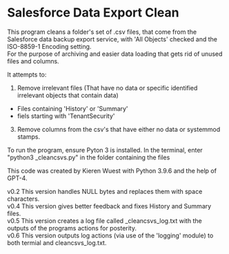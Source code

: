 # Salesforce Data Export Clean

This program cleans a folder's set of .csv files, that come from the Salesforce data backup export service, with 'All Objects' checked and the ISO-8859-1 Encoding setting.   
For the purpose of archiving and easier data loading that gets rid of unused files and columns.

It attempts to:
1. Remove irrelevant files (That have no data or specific identified irrelevant objects that contain data)
 - Files containing 'History' or 'Summary'
 - fiels starting with 'TenantSecurity' 
3. Remove columns from the csv's that have either no data or systemmod stamps.

To run the program, ensure Pyton 3 is installed.
In the terminal, enter "python3 _cleancsvs.py" in the folder containing the files

This code was created by Kieren Wuest with Python 3.9.6 and the help of GPT-4.

v0.2 This version handles NULL bytes and replaces them with space characters.  
v0.4 This version gives better feedback and fixes History and Summary files.   
v0.5 This version creates a log file called _cleancsvs_log.txt with the outputs of the programs actions for posterity.  
v0.6 This version outputs log actions (via use of the 'logging' module) to both termial and cleancsvs_log.txt.  
